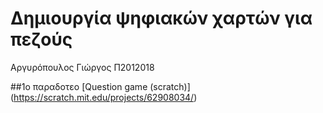 # Δημιουργία ψηφιακών χαρτών για πεζούς
Αργυρόπουλος Γιώργος
Π2012018

##1ο παραδοτεο
[Question game (scratch)] (https://scratch.mit.edu/projects/62908034/)
